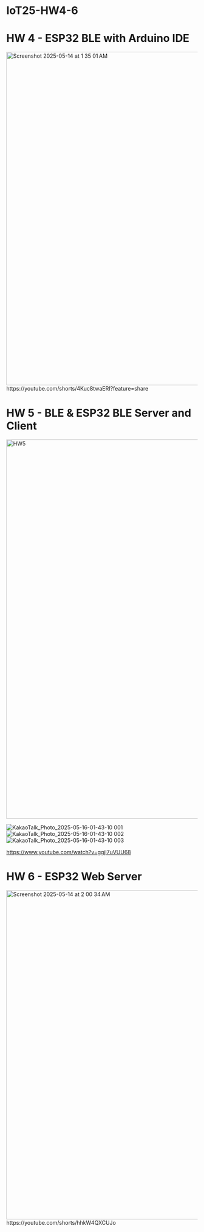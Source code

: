 # IoT25-HW4-6

# HW 4 - ESP32 BLE with Arduino IDE
<img width="878" alt="Screenshot 2025-05-14 at 1 35 01 AM" src="https://github.com/user-attachments/assets/ce6b8468-2321-472c-9d3e-9ef5fbcc2d30" />
https://youtube.com/shorts/4Kuc8twaERI?feature=share

# HW 5 - BLE & ESP32 BLE Server and Client
<img width="999" alt="HW5" src="https://github.com/user-attachments/assets/0e296608-7eb1-409d-8ccf-970f40580ea0" />

![KakaoTalk_Photo_2025-05-16-01-43-10 001](https://github.com/user-attachments/assets/4e2345fa-08e2-4a87-80e4-e3855fccda52)
![KakaoTalk_Photo_2025-05-16-01-43-10 002](https://github.com/user-attachments/assets/fca10f36-663f-472f-a110-9ee896e2d0bf)
![KakaoTalk_Photo_2025-05-16-01-43-10 003](https://github.com/user-attachments/assets/793e0afe-fcd3-417e-8a72-85747728971b)

https://www.youtube.com/watch?v=ggjl7uVUU68

# HW 6 - ESP32 Web Server
<img width="867" alt="Screenshot 2025-05-14 at 2 00 34 AM" src="https://github.com/user-attachments/assets/2f9d2a92-1c9b-430a-9052-a7644ccb4a47" />
https://youtube.com/shorts/hhkW4QXCUJo
